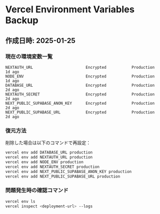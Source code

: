 # Vercel Environment Variables Backup
## 作成日時: 2025-01-25

### 現在の環境変数一覧
```
NEXTAUTH_URL                       Encrypted           Production          1d ago
NODE_ENV                           Encrypted           Production          1d ago  
DATABASE_URL                       Encrypted           Production          2d ago
NEXTAUTH_SECRET                    Encrypted           Production          2d ago
NEXT_PUBLIC_SUPABASE_ANON_KEY      Encrypted           Production          2d ago
NEXT_PUBLIC_SUPABASE_URL           Encrypted           Production          2d ago
```

### 復元方法
削除した場合は以下のコマンドで再設定：
```bash
vercel env add DATABASE_URL production
vercel env add NEXTAUTH_URL production  
vercel env add NODE_ENV production
vercel env add NEXTAUTH_SECRET production
vercel env add NEXT_PUBLIC_SUPABASE_ANON_KEY production
vercel env add NEXT_PUBLIC_SUPABASE_URL production
```

### 問題発生時の確認コマンド
```bash
vercel env ls
vercel inspect <deployment-url> --logs
``` 
